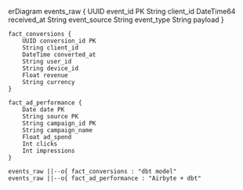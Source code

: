 erDiagram
    events_raw {
        UUID event_id PK
        String client_id
        DateTime64 received_at
        String event_source
        String event_type
        String payload
    }

    fact_conversions {
        UUID conversion_id PK
        String client_id
        DateTime converted_at
        String user_id
        String device_id
        Float revenue
        String currency
    }

    fact_ad_performance {
        Date date PK
        String source PK
        String campaign_id PK
        String campaign_name
        Float ad_spend
        Int clicks
        Int impressions
    }

    events_raw ||--o{ fact_conversions : "dbt model"
    events_raw ||--o{ fact_ad_performance : "Airbyte + dbt"
